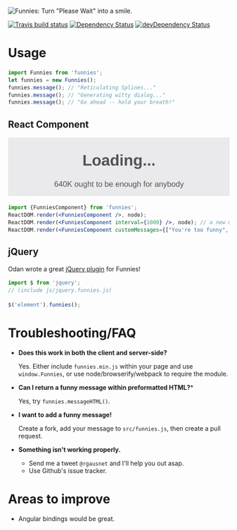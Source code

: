 ![Funnies: Turn "Please Wait" into a smile.](https://cdn.rawgit.com/1egoman/funnies/master/assets/funnies.svg)

[![Travis build status](http://img.shields.io/travis/1egoman/funnies.svg?style=flat)](https://travis-ci.org/1egoman/funnies)
[![Dependency Status](https://david-dm.org/1egoman/funnies.svg)](https://david-dm.org/1egoman/funnies)
[![devDependency Status](https://david-dm.org/1egoman/funnies/dev-status.svg)](https://david-dm.org/1egoman/funnies#info=devDependencies)

# Usage
```javascript
import Funnies from 'funnies';
let funnies = new Funnies();
funnies.message(); // "Reticulating Splines..."
funnies.message(); // "Generating witty dialog..."
funnies.message(); // "Go ahead -- hold your breath!"
```
## React Component
![React rendering](https://raw.githubusercontent.com/1egoman/funnies/master/assets/normal-react.gif)
```jsx
import {FunniesComponent} from 'funnies';
ReactDOM.render(<FunniesComponent />, node);
ReactDOM.render(<FunniesComponent interval={1000} />, node); // a new message every second
ReactDOM.render(<FunniesComponent customMessages={["You're too funny", "Thinking really hard..."]} />, node); // Add a few of your own messages
```
## jQuery
Odan wrote a great [jQuery plugin](https://github.com/odan/funnies-jquery-plugin) for Funnies!
```javascript
import $ from 'jquery';
// (include js/jquery.funnies.js)

$('element').funnies();
```


# Troubleshooting/FAQ

- **Does this work in both the client and server-side?**

  Yes. Either include `funnies.min.js` within your page and use `window.Funnies`, or use node/browserify/webpack to require the module.

- **Can I return a funny message within preformatted HTML?***

  Yes, try `funnies.messageHTML()`.

- **I want to add a funny message!**

  Create a fork, add your message to `src/funnies.js`, then create a pull
  request.

- **Something isn't working properly.**
  - Send me a tweet `@rgausnet` and I'll help you out asap.
  - Use Github's issue tracker.

# Areas to improve

- Angular bindings would be great.
